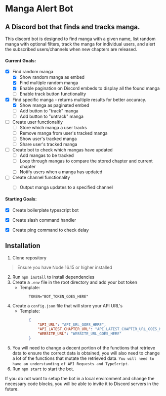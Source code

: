 # **Manga Alert Bot**
## A Discord bot that finds and tracks manga.
This discord bot is designed to find manga with a given name, list random manga with optional filters, track the manga for individual users, and alert the subscribed users/channels when new chapters are released.

#### **Current Goals**:

- [x] Find random manga
    - [x] Show random manga as embed
    - [x] Find multiple random manga
    - [x] Enable pagination on Discord embeds to display all the found manga
    - [ ] Enable track button functionality

- [x] Find specific manga - returns multiple results for better accuracy.
    - [x] Show manga as paginated embed
    - [ ] Add button to "track" manga
    - [ ] Add button to "untrack" manga

- [ ] Create user functionaltiy
    - [ ] Store which manga a user tracks
    - [ ] Remove manga from user's tracked manga
    - [ ] Show user's tracked manga
    - [ ] Share user's tracked manga

- [ ] Create bot to check which mangas have updated
    - [ ] Add mangas to be tracked
    - [ ] Loop through mangas to compare the stored chapter and current chapter
    - [ ] Notify users when a manga has updated

- [ ] Create channel functionality
    - [ ] Output manga updates to a specified channel


#### **Starting Goals**:
- [X] Create boilerplate typescript bot
- [X] Create slash command handler
- [X] Create ping command to check delay
 

## **Installation**
1. Clone repository
> Ensure you have Node 16.15 or higher installed
2. Run `npm install` to install dependencies
3. Create a `.env` file in the root directory and add your bot token
    - Template:
        ```
            TOKEN="BOT_TOKEN_GOES_HERE"
        ```
4. Create a `config.json` file that will store your API URL's
    - Template:
        ```JSON
            {
                "API_URL": "API_URL_GOES_HERE",
                "API_LATEST_CHAPTER_URL": "API_LATEST_CHAPTER_URL_GOES_HERE",
                "WEBSITE_URL": "WEBSITE_URL_GOES_HERE"
            }
        ```
5. You will need to change a decent portion of the functions that retrieve data to ensure the correct data is obtained, you will also need to change a lot of the functions that mutate the retrieved data. `You will need to have an understanding of API Requests and TypeScript`.
6. Run `npm start` to start the bot.

If you do not want to setup the bot in a local environment and change the necessary code blocks, you will be able to invite it to Discord servers in the future.
